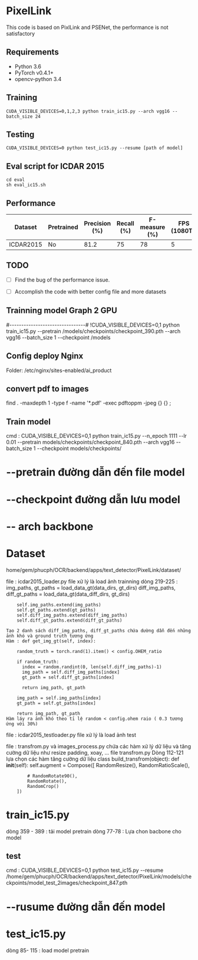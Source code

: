 # PixelLink

This code is based on PixlLink and PSENet, the performance is not satisfactory

## Requirements
* Python 3.6
* PyTorch v0.4.1+
* opencv-python 3.4


## Training
```
CUDA_VISIBLE_DEVICES=0,1,2,3 python train_ic15.py --arch vgg16 --batch_size 24
```

## Testing
```
CUDA_VISIBLE_DEVICES=0 python test_ic15.py --resume [path of model]
```

## Eval script for ICDAR 2015
```
cd eval
sh eval_ic15.sh
```


## Performance
| Dataset | Pretrained | Precision (%) | Recall (%) | F-measure (%) | FPS (1080Ti) | Input |
| - | - | - | - | - | - | - |
| ICDAR2015 | No | 81.2 | 75 | 78 | 5 | 1280*768 |

## TODO
- [ ] Find the bug of the performance issue.
- [ ] Accomplish the code with better config file and more datasets


## Trainning model Graph 2 GPU
#--------------------------------#
!CUDA_VISIBLE_DEVICES=0,1 python train_ic15.py --pretrain /models/checkpoints/checkpoint_390.pth  --arch vgg16 --batch_size 1 --checkpoint /models
## Config deploy Nginx
Folder: /etc/nginx/sites-enabled/ai_product

## convert pdf to images 
find . -maxdepth 1 -type f -name '*.pdf' -exec pdftoppm -jpeg {} {} \;



## Train model 
cmd : CUDA_VISIBLE_DEVICES=0,1 python train_ic15.py --n_epoch 1111 --lr 0.01 --pretrain models/checkpoints/checkpoint_840.pth  --arch vgg16 --batch_size 1 --checkpoint models/checkpoints/
# --pretrain đường dẫn đến file model 
# --checkpoint đường dẫn lưu model 
# -- arch backbone 

# Dataset 
home/gem/phucph/OCR/backend/apps/text_detector/PixelLink/dataset/ 

file : icdar2015_loader.py  file xử lý là load ảnh trainning 
    dòng 219-225 : 
        img_paths, gt_paths =  load_data_gt(data_dirs, gt_dirs)
        diff_img_paths, diff_gt_paths = load_data_gt(data_diff_dirs, gt_dirs)

        self.img_paths.extend(img_paths)
        self.gt_paths.extend(gt_paths)
        self.diff_img_paths.extend(diff_img_paths)
        self.diff_gt_paths.extend(diff_gt_paths)

    Tạo 2 danh sách diff_img_paths, diff_gt_paths chứa dường dẫn đến những ảnh khó và ground truth tương ứng 
    Hàm : def get_img_gt(self, index):
        
        random_truth = torch.rand(1).item() < config.OHEM_ratio
        
        if random_truth:
          index = random.randint(0, len(self.diff_img_paths)-1)
          img_path = self.diff_img_paths[index]
          gt_path = self.diff_gt_paths[index]
        
          return img_path, gt_path 

        img_path = self.img_paths[index]
        gt_path = self.gt_paths[index]

        return img_path, gt_path
    Hàm láy ra ảnh khó theo tỉ lệ random < config.ohem raio ( 0.3 tương ứng với 30%)


file : icdar2015_testloader.py file xử lý là load ảnh test

file : transfrom.py và images_process.py chứa các hàm xử lý dữ liệu và tăng cường dữ liệu như resize padding, xoay, ... 
    file transfrom.py 
    Dòng 112-121 lựa chọn các hàm tăng cường dữ liệu 
    class build_transfrom(object):
    def __init__(self):
        self.augment = Compose([
            RandomResize(),
            RandomRatioScale(),
            
            # RandomRotate90(),
            RandomRotate(),
            RandomCrop()
        ])
# train_ic15.py

dòng 359 - 389 : tải model pretrain 
dòng 77-78 : Lựa chon bacbone cho model 

## test 
cmd : CUDA_VISIBLE_DEVICES=0,1 python test_ic15.py --resume /home/gem/phucph/OCR/backend/apps/text_detector/PixelLink/models/checkpoints/model_test_2images/checkpoint_847.pth 
# --rusume đường dẫn đến model 

# test_ic15.py 

dòng 85- 115 : load model pretrain 


